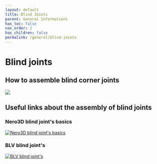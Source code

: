 ```yaml
---
layout: default
title: Blind Joints
parent: General Informations
has_toc: false
nav_order: 2
has_children: false
permalink: /general/blind-joints
---
```


# Blind joints

## How to assemble blind corner joints
![](/assets/images/manual/blind-joints/blind-joints.png)

## Useful links about the assembly of blind joints

### Nero3D blind joint's basics
[![Nero3D blind joint's basics](/assets/images/videos/nero_blind_joints_basics.png)](https://www.youtube.com/watch?v=2dvbn0rWA60 "Nero3D blind joint's basics")

### BLV blind joint's
[![BLV blind joint's](/assets/images/videos/blv_blind_joints.png)](https://www.youtube.com/watch?v=ueniUWrUcjE "BLV blind joint's")